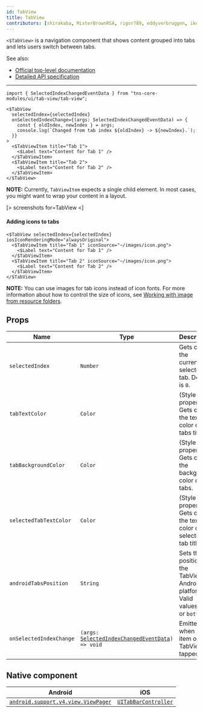 ```yaml
---
id: TabView
title: TabView
contributors: [shirakaba, MisterBrownRSA, rigor789, eddyverbruggen, ikoevska, kharysharpe, ramsesmoreno]
---
```


`<$TabView>` is a navigation component that shows content grouped into tabs and lets users switch between tabs.

See also:

* [Official top-level documentation](https://docs.nativescript.org/ui/components/tab-view)
* [Detailed API specification](https://docs.nativescript.org/api-reference/classes/_ui_tab_view_.tabview)

<!-- TODO: link to TabViewItem -->

---

<!-- TODO: show how to import SelectedIndexChangedEventData_4 from scoped modules -->

```tsx
import { SelectedIndexChangedEventData } from "tns-core-modules/ui/tab-view/tab-view";

<$TabView
  selectedIndex={selectedIndex}
  onSelectedIndexChange={(args: SelectedIndexChangedEventData) => {
    const { oldIndex, newIndex } = args;
    console.log(`Changed from tab index ${oldIndex} -> ${newIndex}.`);
  }}
>
  <$TabViewItem title="Tab 1">
    <$Label text="Content for Tab 1" />
  </$TabViewItem>
  <$TabViewItem title="Tab 2">
    <$Label text="Content for Tab 2" />
  </$TabViewItem>
</$TabView>
```

**NOTE:** Currently, `TabViewItem` expects a single child element. In most cases, you might want to wrap your content in a layout.

[> screenshots for=TabView <]

#### Adding icons to tabs

```tsx
<$TabView selectedIndex={selectedIndex} iosIconRenderingMode="alwaysOriginal">
  <$TabViewItem title="Tab 1" iconSource="~/images/icon.png">
    <$Label text="Content for Tab 1" />
  </$TabViewItem>
  <$TabViewItem title="Tab 2" iconSource="~/images/icon.png">
    <$Label text="Content for Tab 2" />
  </$TabViewItem>
</$TabView>
```
**NOTE:** You can use images for tab icons instead of icon fonts. For more information about how to control the size of icons, see [Working with image from resource folders](https://docs.nativescript.org/ui/image-resources).

## Props

| Name | Type | Description |
|------|------|-------------|
| `selectedIndex` | `Number` | Gets or sets the currently selected tab. Default is `0`.
| `tabTextColor` | `Color` | (Style property) Gets or sets the text color of the tabs titles.
| `tabBackgroundColor` | `Color` | (Style property) Gets or sets the background color of the tabs.
| `selectedTabTextColor` | `Color` | (Style property) Gets or sets the text color of the selected tab title.
| `androidTabsPosition` | `String` | Sets the position of the TabView in Android platform<br/>Valid values: `top` or `bottom`.
| `onSelectedIndexChange`| `(args: `[`SelectedIndexChangedEventData`](https://docs.nativescript.org/api-reference/interfaces/__nativescript_core_.selectedindexchangedeventdata_4)`) => void` | Emitted when an item on the TabView is tapped.

## Native component

| Android | iOS |
|---------|-----|
| [`android.support.v4.view.ViewPager`](https://developer.android.com/reference/android/support/v4/view/ViewPager.html) | [`UITabBarController`](https://developer.apple.com/documentation/uikit/uitabbarcontroller)
